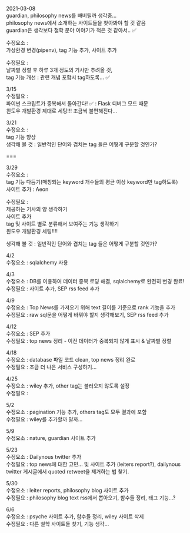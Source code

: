 2021-03-08  
guardian, philosophy news를 빼버릴까 생각중...  
philosophy news에서 소개하는 사이트들을 찾아봐야 할 것 같음  
guardian은 생각보다 철학 분야 이야기가 적은 것 같아서.. ✅

수정요소 :  
가상환경 변경(pipenv), tag 기능 추가, 사이트 추가

수정필요 :  
날짜별 정렬 후 하루 3개 정도의 기사만 추려올 것,  
tag 기능 개선 : 관련 개념 포함시 tag하도록... ✅

3/15  
수정필요 :  
파이썬 스크립트가 중복해서 돌아간다! ✅ : Flask 디버그 모드 때문  
윈도우 개발환경 제대로 세팅!!! 조금씩 불편해진다...

3/21  
수정요소 :  
tag 기능 향상  
생각해 볼 것 : 일반적인 단어와 겹치는 tag 들은 어떻게 구분할 것인가?

===

3/29  
수정요소 :  
tag 기능 다듬기(매칭되는 keyword 개수들의 평균 이상 keyword만 tag하도록)  
사이트 추가 : Aeon

수정필요 :  
제공하는 기사의 양 생각하기  
사이트 추가  
tag 및 사이트 별로 분류해서 보여주는 기능 생각하기  
윈도우 개발환경 세팅!!!!

생각해 볼 것 : 일반적인 단어와 겹치는 tag 들은 어떻게 구분할 것인가?

4/2  
수정요소 : sqlalchemy 사용

4/3  
수정요소 : DB를 이용하여 데이터 중복 로딩 해결, sqlalchemy로 완전히 변경 완료!  
수정필요 : 사이트 추가, SEP rss feed 추가

4/9  
수정요소 : Top News를 가져오기 위해 text 길이를 기준으로 rank 기능을 추가  
수정필요 : raw sql문을 어떻게 바꿔야 할지 생각해보기, SEP rss feed 추가

4/12  
수정요소 : SEP 추가  
수정필요 : top news 정리 - 이전 데이터가 중복되지 않게 표시 & 날짜별 정렬

4/18  
수정요소 : database 파일 코드 clean, top news 정리 완료  
수정필요 : 조금 더 나은 서비스 구성하기...

4/25  
수정요소 : wiley 추가, other tag는 불러오지 않도록 설정  
수정필요 :

5/2  
수정요소 : pagination 기능 추가, others tag도 모두 결과에 포함  
수정필요 : wiley를 추가할까 말까...

5/9  
수정요소 : nature, guardian 사이트 추가

5/23  
수정요소 : Dailynous twitter 추가  
수정필요 : top news에 대한 고민... 및 사이트 추가 (leiters report?), dailynous twitter 게시글에서 quoted retweet을 제거하는 법 찾기.

5/30  
수정요소 : leiter reports, philosophy blog 사이트 추가  
수정필요 : philosophy blog text rss에서 뽑아오기, 함수들 정리, 태그 기능...?

6/6  
수정요소 : psyche 사이트 추가, 함수들 정리, wiley 사이트 삭제  
수정필요 : 다른 철학 사이트들 찾기, 기능 생각...
